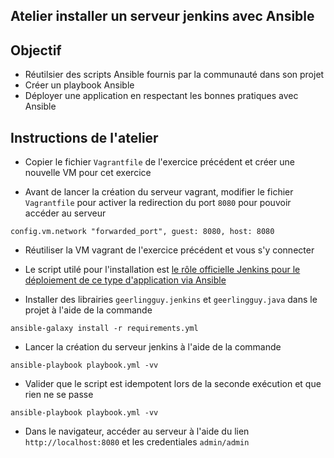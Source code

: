 ## Atelier installer un serveur jenkins avec Ansible

## Objectif

* Réutilsier des scripts Ansible fournis par la communauté dans son projet
* Créer un playbook Ansible
* Déployer une application en respectant les bonnes pratiques avec Ansible

## Instructions de l'atelier

* Copier le fichier `Vagrantfile` de l'exercice précédent et créer une nouvelle VM pour cet exercice

* Avant de lancer la création du serveur vagrant, modifier le fichier `Vagrantfile` pour activer la redirection du port `8080` pour pouvoir accéder au serveur
```
config.vm.network "forwarded_port", guest: 8080, host: 8080
```

* Réutiliser la VM vagrant de l'exercice précédent et vous s'y connecter

* Le script utilé pour l'installation est [le rôle officielle Jenkins pour le déploiement de ce type d'application via Ansible](https://galaxy.ansible.com/geerlingguy/jenkins)

* Installer des librairies `geerlingguy.jenkins` et `geerlingguy.java` dans le projet à l'aide de la commande
```
ansible-galaxy install -r requirements.yml
```

* Lancer la création du serveur jenkins à l'aide de la commande
```
ansible-playbook playbook.yml -vv
```

* Valider que le script est idempotent lors de la seconde exécution et que rien ne se passe
```
ansible-playbook playbook.yml -vv
```

* Dans le navigateur, accéder au serveur à l'aide du lien `http://localhost:8080` et les credentiales `admin/admin`
